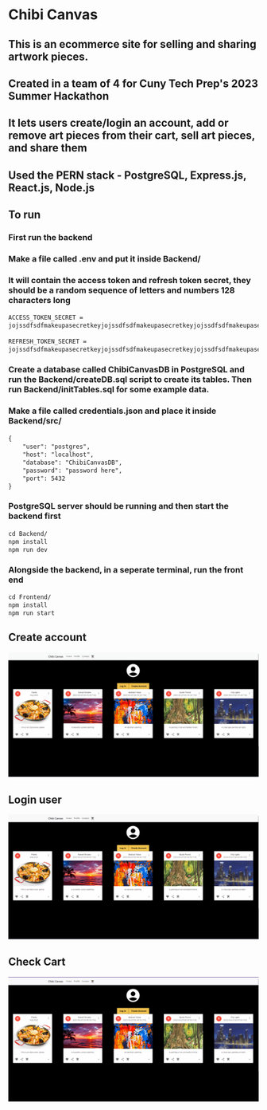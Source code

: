 # Chibi Canvas
## This is an ecommerce site for selling and sharing artwork pieces. 
## Created in a team of 4 for Cuny Tech Prep's 2023 Summer Hackathon

## It lets users create/login an account, add or remove art pieces from their cart, sell art pieces, and share them

## Used the PERN stack - PostgreSQL, Express.js, React.js, Node.js

## To run
### First run the backend 
### Make a file called .env and put it inside Backend/
### It will contain the access token and refresh token secret, they should be a random sequence of letters and numbers 128 characters long
```
ACCESS_TOKEN_SECRET = jojssdfsdfmakeupasecretkeyjojssdfsdfmakeupasecretkeyjojssdfsdfmakeupasecretkeyjojssdfsdfmakeupasecretkeyjojssdfsdfmakeupasecretk

REFRESH_TOKEN_SECRET = jojssdfsdfmakeupasecretkeyjojssdfsdfmakeupasecretkeyjojssdfsdfmakeupasecretkeyjojssdfsdfmakeupasecretkeyjojssdfsdfmakeupasecretk
```
### Create a database called ChibiCanvasDB in PostgreSQL and run the Backend/createDB.sql script to create its tables. Then run Backend/initTables.sql for some example data. 
### Make a file called credentials.json and place it inside Backend/src/
```
{
    "user": "postgres",
    "host": "localhost",
    "database": "ChibiCanvasDB",
    "password": "password here",
    "port": 5432
}
```

### PostgreSQL server should be running and then start the backend first
```
cd Backend/
npm install
npm run dev
```

### Alongside the backend, in a seperate terminal, run the front end
```
cd Frontend/
npm install
npm run start
```

## Create account
![](public/createAccount.gif)

## Login user
![](public/loginAccount.gif)

## Check Cart
![](public/checkCart.gif)

